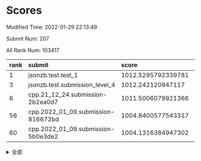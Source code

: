 # Scores

Modified Time: 2022-01-29 22:13:49

Submit Num: 207

All Rank Num: 103417

| rank |               submit               |       score        |       sigma        | pk_num |
| :--- | :--------------------------------- | :----------------- | :----------------- | :----- |
| 1    | jsonzb.test.test_1                 | 1012.5295792339781 | 0.8032996385962689 | 1994   |
| 3    | jsonzb.test.submission_level_4     | 1012.242120947117  | 0.7958211364134073 | 1997   |
| 6    | cpp.21_12_24.submission-2b2ea0d7   | 1011.5006079921366 | 0.7769496381210278 | 1995   |
| 56   | cpp.2022_01_09.submission-816672bd | 1004.8400577543317 | 0.7243557571718173 | 1999   |
| 60   | cpp.2022_01_09.submission-5b0e3de2 | 1004.1316384947302 | 0.7115414348190104 | 2000   |


<details>
<summary>全部</summary>

| rank |                 submit                 |       score        |       sigma        | pk_num |
| :--- | :------------------------------------- | :----------------- | :----------------- | :----- |
| 1    | jsonzb.test.test_1                     | 1012.5295792339781 | 0.8032996385962689 | 1994   |
| 2    | gobigger.level_3.submission_level_3_49 | 1012.2452356070175 | 0.7775817211876952 | 1998   |
| 3    | jsonzb.test.submission_level_4         | 1012.242120947117  | 0.7958211364134073 | 1997   |
| 4    | gobigger.level_3.submission_level_3_41 | 1011.7412104060204 | 0.7662842991737807 | 1997   |
| 5    | gobigger.level_3.submission_level_3_0  | 1011.7366910275817 | 0.7896115846388964 | 1996   |
| 6    | cpp.21_12_24.submission-2b2ea0d7       | 1011.5006079921366 | 0.7769496381210278 | 1995   |
| 7    | gobigger.level_3.submission_level_3_24 | 1011.4712735285834 | 0.7939930652344338 | 1994   |
| 8    | gobigger.level_3.submission_level_3_46 | 1011.3518803848629 | 0.8005711637723021 | 2003   |
| 9    | gobigger.level_3.submission_level_3_8  | 1011.0866833657714 | 0.782722749026254  | 1994   |
| 10   | gobigger.level_3.submission_level_3_9  | 1011.0129061833516 | 0.7719545236246882 | 2000   |
| 11   | gobigger.level_3.submission_level_3_35 | 1010.9303398764706 | 0.7692613428633613 | 1998   |
| 12   | gobigger.level_3.submission_level_3_18 | 1010.8063701465919 | 0.7648188977414422 | 2003   |
| 13   | gobigger.level_3.submission_level_3_22 | 1010.7940290125731 | 0.7577738675221672 | 2001   |
| 14   | gobigger.level_3.submission_level_3_37 | 1010.7362288614586 | 0.7690907901627086 | 1996   |
| 15   | gobigger.level_3.submission_level_3_43 | 1010.7010436884262 | 0.7526470406904129 | 2001   |
| 16   | gobigger.level_3.submission_level_3_34 | 1010.6736520102114 | 0.747833789718255  | 2002   |
| 17   | gobigger.level_3.submission_level_3_13 | 1010.5587460004677 | 0.7714933081960276 | 1995   |
| 18   | gobigger.level_3.submission_level_3_42 | 1010.5286120997011 | 0.7779239276997068 | 2000   |
| 19   | gobigger.level_3.submission_level_3_26 | 1010.4590639249075 | 0.7688835467613213 | 1995   |
| 20   | gobigger.level_3.submission_level_3_27 | 1010.4400354231717 | 0.7629500832225922 | 1992   |
| 21   | gobigger.level_3.submission_level_3_45 | 1010.4365389402095 | 0.7376956549255401 | 2001   |
| 22   | gobigger.level_3.submission_level_3_29 | 1010.2967642244711 | 0.785585475618088  | 1999   |
| 23   | gobigger.level_3.submission_level_3_23 | 1010.2449589490034 | 0.749655701321742  | 2003   |
| 24   | gobigger.level_3.submission_level_3_10 | 1010.231778954321  | 0.7593083810405126 | 2000   |
| 25   | gobigger.level_3.submission_level_3_38 | 1010.2109185060083 | 0.7327459646672142 | 1994   |
| 26   | gobigger.level_3.submission_level_3_1  | 1010.1361879608316 | 0.7540538281251749 | 2004   |
| 27   | gobigger.level_3.submission_level_3_39 | 1010.1339981442871 | 0.7717639370288479 | 2000   |
| 28   | gobigger.level_3.submission_level_3_31 | 1010.0285672874564 | 0.7502613890638287 | 1997   |
| 29   | gobigger.level_3.submission_level_3_2  | 1009.9873966743925 | 0.7424673320952415 | 1999   |
| 30   | gobigger.level_3.submission_level_3_7  | 1009.9811832234728 | 0.7506825883719866 | 2000   |
| 31   | gobigger.level_3.submission_level_3_5  | 1009.9729091973842 | 0.7674684398358058 | 1996   |
| 32   | gobigger.level_3.submission_level_3_32 | 1009.9116937800547 | 0.7492146505631595 | 1995   |
| 33   | gobigger.level_3.submission_level_3_3  | 1009.8203567932133 | 0.7751041011669101 | 1991   |
| 34   | gobigger.level_3.submission_level_3_48 | 1009.8015196942067 | 0.7568086590159675 | 2002   |
| 35   | gobigger.level_3.submission_level_3_21 | 1009.7459647850242 | 0.7559592652524618 | 1998   |
| 36   | gobigger.level_3.submission_level_3_40 | 1009.7400363070336 | 0.7478409671973916 | 2003   |
| 37   | gobigger.level_3.submission_level_3_12 | 1009.621619843508  | 0.7554259733030756 | 2000   |
| 38   | gobigger.level_3.submission_level_3_6  | 1009.57327785886   | 0.7586240385199634 | 1998   |
| 39   | gobigger.level_3.submission_level_3_30 | 1009.4322228373996 | 0.7404968250233512 | 1992   |
| 40   | gobigger.level_3.submission_level_3_28 | 1009.3687724456578 | 0.7565118401811303 | 2003   |
| 41   | gobigger.level_3.submission_level_3_4  | 1009.3687684479905 | 0.7669000445347204 | 2000   |
| 42   | gobigger.level_3.submission_level_3_16 | 1009.2434439222218 | 0.7233829672095196 | 2000   |
| 43   | gobigger.level_3.submission_level_3_36 | 1009.1853509184999 | 0.7395703673279701 | 1995   |
| 44   | gobigger.level_3.submission_level_3_19 | 1009.1513749572226 | 0.7471723068825028 | 2001   |
| 45   | gobigger.level_3.submission_level_3_25 | 1009.1339222273876 | 0.7774281381950695 | 1995   |
| 46   | gobigger.level_3.submission_level_3_14 | 1008.9047367407553 | 0.7653559861747135 | 2000   |
| 47   | gobigger.level_3.submission_level_3_15 | 1008.9010988024456 | 0.7386836641036725 | 1997   |
| 48   | gobigger.level_3.submission_level_3_11 | 1008.8972976846662 | 0.7520116163405419 | 1997   |
| 49   | gobigger.level_3.submission_level_3_33 | 1008.7827115163524 | 0.7513187060342299 | 1998   |
| 50   | gobigger.level_3.submission_level_3_20 | 1008.6721522618325 | 0.7529664404154613 | 2002   |
| 51   | gobigger.level_3.submission_level_3_44 | 1008.6373194291319 | 0.7301117896918092 | 1999   |
| 52   | gobigger.level_3.submission_level_3_47 | 1008.5128415840909 | 0.7833625068821537 | 2002   |
| 53   | gobigger.level_3.submission_level_3_17 | 1007.5556513589205 | 0.7365846361009508 | 1999   |
| 54   | gobigger.level_1.submission_level_1_21 | 1005.2926419696818 | 0.7252889182594229 | 2000   |
| 55   | gobigger.level_1.submission_level_1_15 | 1005.0342553515022 | 0.7118777668649581 | 1994   |
| 56   | cpp.2022_01_09.submission-816672bd     | 1004.8400577543317 | 0.7243557571718173 | 1999   |
| 57   | gobigger.level_1.submission_level_1_25 | 1004.7319174781247 | 0.7130411334359945 | 1998   |
| 58   | gobigger.level_1.submission_level_1_48 | 1004.291447282444  | 0.7199261408067662 | 1994   |
| 59   | gobigger.level_1.submission_level_1_44 | 1004.1831875116675 | 0.7302941795746333 | 2002   |
| 60   | cpp.2022_01_09.submission-5b0e3de2     | 1004.1316384947302 | 0.7115414348190104 | 2000   |
| 61   | gobigger.level_1.submission_level_1_5  | 1004.07338395093   | 0.7364483345306937 | 1997   |
| 62   | gobigger.level_1.submission_level_1_40 | 1004.0686649448725 | 0.7142834918859088 | 2000   |
| 63   | gobigger.level_1.submission_level_1_23 | 1004.0376565701482 | 0.7027077195820791 | 1992   |
| 64   | gobigger.level_1.submission_level_1_20 | 1003.9183551528037 | 0.7242368777503705 | 1997   |
| 65   | gobigger.level_1.submission_level_1_27 | 1003.8937850557527 | 0.7367191558326215 | 1997   |
| 66   | gobigger.level_1.submission_level_1_6  | 1003.8521553993485 | 0.7106730454341743 | 1997   |
| 67   | gobigger.level_1.submission_level_1_49 | 1003.7977211922725 | 0.728674875281894  | 1997   |
| 68   | gobigger.level_1.submission_level_1_33 | 1003.7294025890842 | 0.7227866004024766 | 1993   |
| 69   | gobigger.level_1.submission_level_1_42 | 1003.6497206628816 | 0.7229820430793041 | 2004   |
| 70   | gobigger.level_1.submission_level_1_19 | 1003.6147898926652 | 0.718564868469408  | 1998   |
| 71   | gobigger.level_1.submission_level_1_9  | 1003.5745125210047 | 0.72356463111616   | 2005   |
| 72   | gobigger.level_1.submission_level_1_29 | 1003.5367617554392 | 0.7118454660174783 | 1999   |
| 73   | gobigger.level_1.submission_level_1_12 | 1003.5324762922627 | 0.7357208301851339 | 1997   |
| 74   | gobigger.level_1.submission_level_1_11 | 1003.5027688394953 | 0.6996686125967392 | 2000   |
| 75   | gobigger.level_1.submission_level_1_28 | 1003.3631752337401 | 0.7189910839844211 | 2002   |
| 76   | gobigger.level_1.submission_level_1_46 | 1003.3559805969006 | 0.7170280127412599 | 1995   |
| 77   | gobigger.level_1.submission_level_1_1  | 1003.3433001154717 | 0.7136116365895232 | 1999   |
| 78   | gobigger.level_1.submission_level_1_4  | 1003.3184360944263 | 0.7135902601756626 | 1999   |
| 79   | gobigger.level_1.submission_level_1_37 | 1003.3072452821671 | 0.7214383781390392 | 1998   |
| 80   | gobigger.level_1.submission_level_1_35 | 1003.252131338161  | 0.7178153982825997 | 2003   |
| 81   | gobigger.level_1.submission_level_1_17 | 1003.1384532674978 | 0.7245361172163756 | 1993   |
| 82   | gobigger.level_1.submission_level_1_2  | 1003.1189090750335 | 0.7175602460173824 | 1998   |
| 83   | gobigger.level_1.submission_level_1_13 | 1002.9618767916048 | 0.7045011322475936 | 1997   |
| 84   | gobigger.level_1.submission_level_1_39 | 1002.7985271844773 | 0.7211078433895909 | 2004   |
| 85   | gobigger.level_1.submission_level_1_22 | 1002.7244044641075 | 0.7090294737609923 | 1994   |
| 86   | gobigger.level_1.submission_level_1_26 | 1002.6724021553929 | 0.7174874831848148 | 1992   |
| 87   | gobigger.level_1.submission_level_1_14 | 1002.6657868293445 | 0.7090525685211964 | 1998   |
| 88   | gobigger.level_1.submission_level_1_34 | 1002.6640414238735 | 0.7117184629027419 | 1988   |
| 89   | gobigger.level_1.submission_level_1_38 | 1002.6262802101179 | 0.7244840198711772 | 2002   |
| 90   | gobigger.level_1.submission_level_1_47 | 1002.594001146936  | 0.7057938868624786 | 1998   |
| 91   | gobigger.level_1.submission_level_1_24 | 1002.5802857458531 | 0.6990892042827289 | 2002   |
| 92   | gobigger.level_1.submission_level_1_45 | 1002.5116988044211 | 0.7127515120117945 | 1989   |
| 93   | gobigger.level_1.submission_level_1_18 | 1002.4552821299906 | 0.7287660422105917 | 1995   |
| 94   | gobigger.level_1.submission_level_1_36 | 1002.4542238038288 | 0.7156901852090884 | 1996   |
| 95   | gobigger.level_1.submission_level_1_8  | 1002.427482576869  | 0.7022316899557034 | 1997   |
| 96   | gobigger.level_1.submission_level_1_0  | 1002.3693360611887 | 0.7080821083812723 | 1998   |
| 97   | gobigger.level_1.submission_level_1_32 | 1002.3666963329832 | 0.7114869108109825 | 1995   |
| 98   | gobigger.level_1.submission_level_1_30 | 1002.3640462646741 | 0.7171645959397615 | 2001   |
| 99   | gobigger.level_1.submission_level_1_7  | 1002.3625637701996 | 0.7155863286810676 | 1992   |
| 100  | gobigger.level_1.submission_level_1_16 | 1002.2734290350106 | 0.7168802922134208 | 2004   |
| 101  | gobigger.level_1.submission_level_1_41 | 1002.2090777075643 | 0.7102911564269762 | 2001   |
| 102  | gobigger.level_1.submission_level_1_10 | 1002.2002548701904 | 0.7171115996302985 | 1999   |
| 103  | gobigger.level_1.submission_level_1_43 | 1002.149888635754  | 0.7033008216554772 | 1999   |
| 104  | gobigger.level_1.submission_level_1_3  | 1001.9021836478979 | 0.7082743245214475 | 1998   |
| 105  | gobigger.level_1.submission_level_1_31 | 1000.155722541155  | 0.7244637168750852 | 1999   |
| 106  | gobigger.random.submission_random_19   | 997.4928566523089  | 0.70692132767448   | 1998   |
| 107  | gobigger.random.submission_random_15   | 997.423308818254   | 0.699765511063168  | 2002   |
| 108  | gobigger.random.submission_random_49   | 997.2610464209265  | 0.7084981946395459 | 2006   |
| 109  | gobigger.random.submission_random_34   | 997.0427647035829  | 0.7188393649938604 | 1993   |
| 110  | gobigger.random.submission_random_44   | 996.9504931049376  | 0.7181837769549002 | 2002   |
| 111  | gobigger.random.submission_random_33   | 996.8190345135315  | 0.7031761737562544 | 2001   |
| 112  | gobigger.random.submission_random_29   | 996.745753246783   | 0.7055735744117647 | 2002   |
| 113  | gobigger.random.submission_random_31   | 996.738046767413   | 0.7079948755562481 | 2001   |
| 114  | gobigger.random.submission_random_10   | 996.6882530007883  | 0.711550116599985  | 2002   |
| 115  | gobigger.random.submission_random_3    | 996.5499675528326  | 0.698275987451152  | 1997   |
| 116  | gobigger.random.submission_random_47   | 996.4621452759435  | 0.7020179090106954 | 2000   |
| 117  | gobigger.random.submission_random_39   | 996.3960891532612  | 0.7093427424406922 | 1995   |
| 118  | gobigger.random.submission_random_38   | 996.3876613979829  | 0.7193646127389964 | 1996   |
| 119  | gobigger.random.submission_random_35   | 996.3155093171849  | 0.7174551708150985 | 2002   |
| 120  | gobigger.random.submission_random_36   | 996.2614800480743  | 0.7062541648273375 | 2002   |
| 121  | gobigger.random.submission_random_23   | 996.1710304371697  | 0.7094959638318841 | 2004   |
| 122  | gobigger.random.submission_random_30   | 996.1429949293388  | 0.7089217828569899 | 1997   |
| 123  | gobigger.random.submission_random_43   | 996.0523351021533  | 0.703271578878259  | 1994   |
| 124  | gobigger.random.submission_random_18   | 996.0404401577963  | 0.7003124399846491 | 1994   |
| 125  | gobigger.random.submission_random_16   | 996.004401744925   | 0.7070311778598031 | 1999   |
| 126  | gobigger.random.submission_random_27   | 995.9938615420184  | 0.6989141613918878 | 1998   |
| 127  | gobigger.random.submission_random_11   | 995.9503774095294  | 0.7250209391525527 | 1999   |
| 128  | gobigger.random.submission_random_17   | 995.9376655228815  | 0.7085997565421064 | 1996   |
| 129  | gobigger.random.submission_random_37   | 995.8982778168013  | 0.6937752169444811 | 2003   |
| 130  | gobigger.random.submission_random_22   | 995.8942128161542  | 0.7070463031677905 | 2002   |
| 131  | gobigger.random.submission_random_20   | 995.8723551952833  | 0.7207445767925109 | 2000   |
| 132  | gobigger.random.submission_random_7    | 995.8470625518535  | 0.7033734688296542 | 2000   |
| 133  | gobigger.random.submission_random_21   | 995.8151544927822  | 0.7031086872175222 | 1999   |
| 134  | gobigger.random.submission_random_40   | 995.7975101461429  | 0.6978818766606664 | 2000   |
| 135  | gobigger.random.submission_random_25   | 995.7769139096215  | 0.7018830379373935 | 1997   |
| 136  | gobigger.random.submission_random_0    | 995.7627155990075  | 0.7244611406898203 | 1998   |
| 137  | gobigger.random.submission_random_6    | 995.6649087426346  | 0.7187966244711652 | 1992   |
| 138  | gobigger.random.submission_random_14   | 995.6490059065326  | 0.7130794920833362 | 1999   |
| 139  | gobigger.random.submission_random_4    | 995.6461730203997  | 0.7096728347204807 | 1996   |
| 140  | gobigger.random.submission_random_24   | 995.6252054290458  | 0.7094418684461051 | 1997   |
| 141  | gobigger.random.submission_random_26   | 995.6050220634819  | 0.7058377148845324 | 1994   |
| 142  | gobigger.random.submission_random_28   | 995.5972212783798  | 0.7009892743224012 | 1999   |
| 143  | gobigger.random.submission_random_9    | 995.5076908870165  | 0.7115679256038966 | 2003   |
| 144  | gobigger.random.submission_random_45   | 995.442215477139   | 0.7138111407762637 | 2004   |
| 145  | gobigger.random.submission_random_1    | 995.4253892129519  | 0.7327562334579973 | 1999   |
| 146  | gobigger.random.submission_random_32   | 995.407386433991   | 0.716973587011202  | 2001   |
| 147  | gobigger.random.submission_random_41   | 995.3366942987439  | 0.7305026453023777 | 1996   |
| 148  | gobigger.random.submission_random_48   | 995.3241165717784  | 0.7145732139639214 | 2000   |
| 149  | gobigger.random.submission_random_5    | 995.2859214502881  | 0.7150613273555984 | 2000   |
| 150  | gobigger.random.submission_random_46   | 995.2713560146918  | 0.6952242164490677 | 1995   |
| 151  | gobigger.random.submission_random_2    | 995.2379217021415  | 0.6982427642640219 | 2000   |
| 152  | gobigger.random.submission_random_8    | 995.1489562928592  | 0.7150946320497418 | 2000   |
| 153  | gobigger.random.submission_random_12   | 994.966060056145   | 0.7221420259196574 | 1999   |
| 154  | gobigger.random.submission_random_13   | 994.889205875033   | 0.7350160676423266 | 1996   |
| 155  | gobigger.random.submission_random_42   | 994.531343476383   | 0.7133309232853533 | 1996   |
| 156  | gobigger.level_2.submission_level_2_12 | 993.8550614595276  | 0.7272847538581654 | 1997   |
| 157  | gobigger.level_2.submission_level_2_0  | 993.5615103185264  | 0.736099065367407  | 2001   |
| 158  | gobigger.level_2.submission_level_2_9  | 993.5417671014526  | 0.7168806356035402 | 1994   |
| 159  | gobigger.level_2.submission_level_2_19 | 993.4350965999195  | 0.7296432708211286 | 1998   |
| 160  | gobigger.level_2.submission_level_2_40 | 993.3355318392354  | 0.7419127288157629 | 1999   |
| 161  | gobigger.level_2.submission_level_2_42 | 993.3329621471178  | 0.7259859672026613 | 2004   |
| 162  | gobigger.level_2.submission_level_2_25 | 993.2564188611432  | 0.7287449341800828 | 1995   |
| 163  | gobigger.level_2.submission_level_2_11 | 993.0683880872807  | 0.7301659697316701 | 1994   |
| 164  | gobigger.level_2.submission_level_2_29 | 992.9283770953866  | 0.7409030051121853 | 1999   |
| 165  | gobigger.level_2.submission_level_2_47 | 992.8827469417083  | 0.73085697285426   | 1999   |
| 166  | gobigger.level_2.submission_level_2_10 | 992.8715817819618  | 0.7425440326369297 | 1998   |
| 167  | gobigger.level_2.submission_level_2_15 | 992.8211722546774  | 0.7289181637991613 | 1998   |
| 168  | gobigger.level_2.submission_level_2_36 | 992.7568527621168  | 0.7421244074866198 | 1999   |
| 169  | gobigger.level_2.submission_level_2_17 | 992.6722951558879  | 0.7223879097078904 | 2001   |
| 170  | gobigger.level_2.submission_level_2_2  | 992.6054260213975  | 0.758427068922707  | 2004   |
| 171  | gobigger.level_2.submission_level_2_46 | 992.5687103694928  | 0.7372308609006837 | 2000   |
| 172  | gobigger.level_2.submission_level_2_8  | 992.337968705057   | 0.7521433822655376 | 1990   |
| 173  | gobigger.level_2.submission_level_2_5  | 992.2792001547753  | 0.7311580342979397 | 1998   |
| 174  | gobigger.level_2.submission_level_2_37 | 992.2704362303365  | 0.7366290140978139 | 2002   |
| 175  | gobigger.level_2.submission_level_2_39 | 992.2509198678911  | 0.7590501501389546 | 2004   |
| 176  | gobigger.level_2.submission_level_2_41 | 992.2329319990629  | 0.7436209011210805 | 1997   |
| 177  | gobigger.level_2.submission_level_2_23 | 992.1951066096693  | 0.7412156059172489 | 1999   |
| 178  | gobigger.level_2.submission_level_2_13 | 992.1109551621232  | 0.7263909160045519 | 2006   |
| 179  | gobigger.level_2.submission_level_2_27 | 992.098523103287   | 0.7564880772138647 | 1999   |
| 180  | gobigger.level_2.submission_level_2_21 | 991.9443032673439  | 0.746478617605348  | 2000   |
| 181  | gobigger.level_2.submission_level_2_3  | 991.8293876041148  | 0.7583205970200587 | 1999   |
| 182  | gobigger.level_2.submission_level_2_18 | 991.8064566200939  | 0.7432867089022349 | 1991   |
| 183  | gobigger.level_2.submission_level_2_38 | 991.7633520438878  | 0.7512863814276174 | 1998   |
| 184  | gobigger.level_2.submission_level_2_49 | 991.741623854688   | 0.7506947017989725 | 1998   |
| 185  | gobigger.level_2.submission_level_2_30 | 991.7334248732467  | 0.7365616790847027 | 2002   |
| 186  | gobigger.level_2.submission_level_2_4  | 991.718345951577   | 0.7439096726643715 | 2001   |
| 187  | gobigger.level_2.submission_level_2_24 | 991.7018540150035  | 0.7542254025473094 | 1998   |
| 188  | gobigger.level_2.submission_level_2_1  | 991.5970729123947  | 0.731002193595772  | 1999   |
| 189  | gobigger.level_2.submission_level_2_22 | 991.5784036996229  | 0.758986985536293  | 1996   |
| 190  | gobigger.level_2.submission_level_2_48 | 991.5308326664293  | 0.7429630566644682 | 1993   |
| 191  | gobigger.level_2.submission_level_2_34 | 991.455837821888   | 0.7718755422225937 | 2001   |
| 192  | gobigger.level_2.submission_level_2_43 | 991.3471225133185  | 0.7673349375361631 | 1997   |
| 193  | gobigger.level_2.submission_level_2_14 | 991.3326303046823  | 0.756156853423216  | 2002   |
| 194  | gobigger.level_2.submission_level_2_6  | 991.3250905974115  | 0.7771599436120228 | 2001   |
| 195  | gobigger.level_2.submission_level_2_45 | 991.267412065795   | 0.7405038095037202 | 2004   |
| 196  | gobigger.level_2.submission_level_2_20 | 991.1765470363537  | 0.7495870132853111 | 1993   |
| 197  | gobigger.level_2.submission_level_2_33 | 991.1359598861261  | 0.7640603624873279 | 2004   |
| 198  | gobigger.level_2.submission_level_2_16 | 991.1138059027263  | 0.7364197966584322 | 1999   |
| 199  | gobigger.level_2.submission_level_2_44 | 991.0678983990296  | 0.7552856902180127 | 1996   |
| 200  | gobigger.level_2.submission_level_2_32 | 990.9665086698772  | 0.7623493320717956 | 1992   |
| 201  | gobigger.level_2.submission_level_2_31 | 990.8648537255599  | 0.7538111620332695 | 1999   |
| 202  | gobigger.level_2.submission_level_2_35 | 990.8253776699946  | 0.757820333739898  | 1998   |
| 203  | gobigger.level_2.submission_level_2_26 | 990.7563273573727  | 0.7447020535879724 | 2001   |
| 204  | gobigger.level_2.submission_level_2_7  | 990.5982191478197  | 0.7595251956470349 | 2001   |
| 205  | gobigger.level_2.submission_level_2_28 | 989.8600378970301  | 0.7611607565153532 | 1997   |
| 206  | gobigger.none.submission_none_1        | 976.4191911836991  | 1.369248458849706  | 1998   |
| 207  | gobigger.none.submission_none_0        | 975.8310144436871  | 1.5389833093741718 | 1997   |

</details>